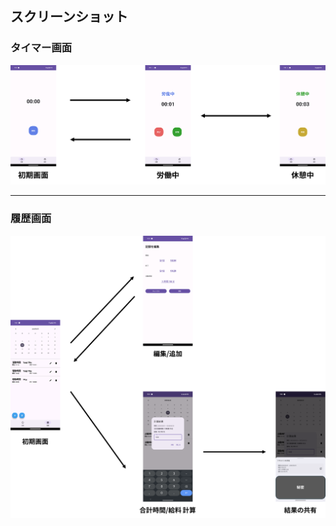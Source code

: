 ## スクリーンショット

### タイマー画面
![タイマー画面 画像](images/timerView.png)

---

### 履歴画面
![履歴画面 画像](images/calendarView.png)